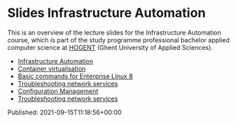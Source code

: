 # Slides Infrastructure Automation

This is an overview of the lecture slides for the Infrastructure Automation course, which is part of the study programme professional bachelor applied computer science at [HOGENT](https://www.hogent.be/) (Ghent University of Applied Sciences).

- [Infrastructure Automation](00-infra-intro.html)
- [Container virtualisation](01-containers.html)
- [Basic commands for Enterprise Linux 8](03-basic-commands-el8.html)
- [Troubleshooting network services](03-troubleshooting.html)
- [Configuration Management](04-config-mgmt.html)
- [Troubleshooting network services](04-troubleshooting.html)


Published: 2021-09-15T11:18:56+00:00
